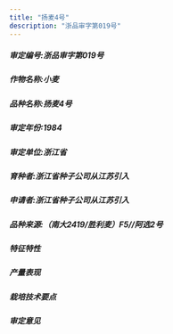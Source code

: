 ```yaml
---
title: "扬麦4号"
description: "浙品审字第019号"
---
```

##### 审定编号:浙品审字第019号

##### 作物名称:小麦

##### 品种名称:扬麦4号

##### 审定年份:1984

##### 审定单位:浙江省

##### 育种者:浙江省种子公司从江苏引入

##### 申请者:浙江省种子公司从江苏引入

##### 品种来源:（南大2419/胜利麦）F5//阿选2号

##### 特征特性


##### 产量表现


##### 栽培技术要点


##### 审定意见

